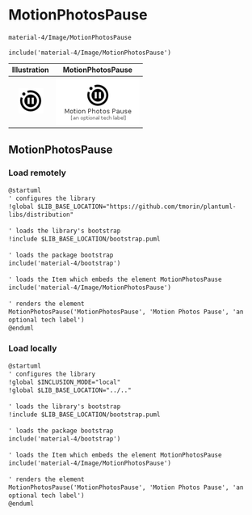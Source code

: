 # MotionPhotosPause


```text
material-4/Image/MotionPhotosPause
```

```text
include('material-4/Image/MotionPhotosPause')
```



| Illustration | MotionPhotosPause |
| :---: | :---: |
| ![illustration for Illustration](../../material-4/Image/MotionPhotosPause.png) | ![illustration for MotionPhotosPause](../../material-4/Image/MotionPhotosPause.Local.png) |




## MotionPhotosPause

### Load remotely
```plantuml
@startuml
' configures the library
!global $LIB_BASE_LOCATION="https://github.com/tmorin/plantuml-libs/distribution"

' loads the library's bootstrap
!include $LIB_BASE_LOCATION/bootstrap.puml

' loads the package bootstrap
include('material-4/bootstrap')

' loads the Item which embeds the element MotionPhotosPause
include('material-4/Image/MotionPhotosPause')

' renders the element
MotionPhotosPause('MotionPhotosPause', 'Motion Photos Pause', 'an optional tech label')
@enduml
```

### Load locally
```plantuml
@startuml
' configures the library
!global $INCLUSION_MODE="local"
!global $LIB_BASE_LOCATION="../.."

' loads the library's bootstrap
!include $LIB_BASE_LOCATION/bootstrap.puml

' loads the package bootstrap
include('material-4/bootstrap')

' loads the Item which embeds the element MotionPhotosPause
include('material-4/Image/MotionPhotosPause')

' renders the element
MotionPhotosPause('MotionPhotosPause', 'Motion Photos Pause', 'an optional tech label')
@enduml
```


